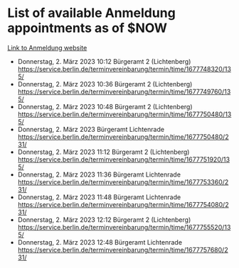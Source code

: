 # List of available Anmeldung appointments as of $NOW
[Link to Anmeldung website](https://service.berlin.de/terminvereinbarung/termin/tag.php?termin=1&anliegen[]=120686&dienstleisterlist=122210,122217,327316,122219,327312,122227,327314,122231,327346,122243,327348,122254,122252,329742,122260,329745,122262,329748,122271,327278,122273,327274,122277,327276,330436,122280,327294,122282,327290,122284,327292,122291,327270,122285,327266,122286,327264,122296,327268,150230,329760,122297,327286,122294,327284,122312,329763,122314,329775,122304,327330,122311,327334,122309,327332,317869,122281,327352,122279,329772,122283,122276,327324,122274,327326,122267,329766,122246,327318,122251,327320,122257,327322,122208,327298,122226,327300&herkunft=http%3A%2F%2Fservice.berlin.de%2Fdienstleistung%2F120686%2F)
- Donnerstag, 2. März 2023 10:12 Bürgeramt 2 (Lichtenberg) https://service.berlin.de/terminvereinbarung/termin/time/1677748320/135/
- Donnerstag, 2. März 2023 10:36 Bürgeramt 2 (Lichtenberg) https://service.berlin.de/terminvereinbarung/termin/time/1677749760/135/
- Donnerstag, 2. März 2023 10:48 Bürgeramt 2 (Lichtenberg) https://service.berlin.de/terminvereinbarung/termin/time/1677750480/135/
- Donnerstag, 2. März 2023  Bürgeramt Lichtenrade https://service.berlin.de/terminvereinbarung/termin/time/1677750480/231/
- Donnerstag, 2. März 2023 11:12 Bürgeramt 2 (Lichtenberg) https://service.berlin.de/terminvereinbarung/termin/time/1677751920/135/
- Donnerstag, 2. März 2023 11:36 Bürgeramt Lichtenrade https://service.berlin.de/terminvereinbarung/termin/time/1677753360/231/
- Donnerstag, 2. März 2023 11:48 Bürgeramt Lichtenrade https://service.berlin.de/terminvereinbarung/termin/time/1677754080/231/
- Donnerstag, 2. März 2023 12:12 Bürgeramt 2 (Lichtenberg) https://service.berlin.de/terminvereinbarung/termin/time/1677755520/135/
- Donnerstag, 2. März 2023 12:48 Bürgeramt Lichtenrade https://service.berlin.de/terminvereinbarung/termin/time/1677757680/231/
